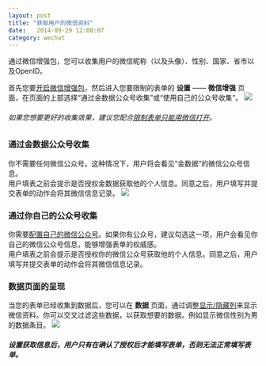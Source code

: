 ```yaml
---
layout: post
title: "获取用户的微信资料"
date:   2014-09-29 12:00:07
category: wechat
---
```


通过微信增强包，您可以收集用户的微信昵称（以及头像）、性别、国家、省市以及OpenID。

首先您要[开启微信增强包](enable-wechat-pack.html)，然后进入您要限制的表单的 **设置** —— **微信增强** 页面，在页面的上部选择“通过金数据公众号收集”或“使用自己的公众号收集”。
	![](http://jinshuju-help-pics.b0.upaiyun.com/images/wechat-personal-info-1.png)

###### 如果您想要更好的收集效果，建议您配合[限制表单只能用微信打开](wechat-only.html)。

### 通过金数据公众号收集

你不需要任何微信公众号。这种情况下，用户将会看见“金数据”的微信公众号信息。  
用户填表之前会提示是否授权金数据获取他的个人信息。同意之后，用户填写并提交表单的动作会将其微信信息记录。
	![](http://jinshuju-help-pics.b0.upaiyun.com/images/wechat-personal-info-2.png)

<h3 id="collect-by-yours">通过你自己的公众号收集</h3>

你需要[配置自己的微信公众号](wechat-config.html)。如果你有公众号，建议勾选这一项，用户会看见你自己的微信公众号信息，能够增强表单的权威感。  
用户填表之前会提示是否授权你的微信公众号获取他的个人信息。同意之后，用户填写并提交表单的动作会将其微信信息记录。

### 数据页面的呈现

当您的表单已经收集到数据后，您可以在 **数据** 页面，通过调整[显示/隐藏列](data.html#show_hide_col)来显示微信资料。你可以交叉过滤这些数据，以获取想要的数据。例如显示微信性别为男的数据条目。
	![](http://jinshuju-help-pics.b0.upaiyun.com/images/wechat-personal-info-3.png)

##### 设置获取信息后，用户只有在确认了授权后才能填写表单，否则无法正常填写表单。
